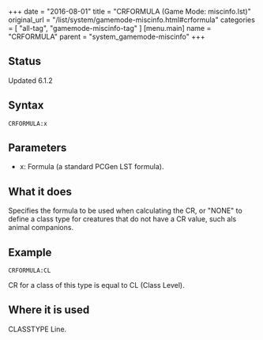 +++
date = "2016-08-01"
title = "CRFORMULA (Game Mode: miscinfo.lst)"
original_url = "/list/system/gamemode-miscinfo.html#crformula"
categories = [ "all-tag", "gamemode-miscinfo-tag" ]
[menu.main]
    name = "CRFORMULA"
    parent = "system_gamemode-miscinfo"
+++

## Status

Updated 6.1.2

## Syntax

`CRFORMULA:x`

## Parameters

-   x: Formula (a standard PCGen LST formula).



What it does
------------

Specifies the formula to be used when calculating the CR, or "NONE" to
define a class type for creatures that do not have a CR value, such als
animal companions.

Example
-------

`CRFORMULA:CL`

CR for a class of this type is equal to CL (Class Level).

Where it is used
----------------

CLASSTYPE Line.

